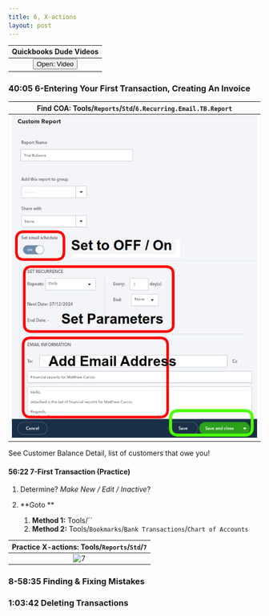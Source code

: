 ```yaml
---
title: 6, X-actions
layout: post
---
```



 <script> function openWindow()
 {window.open("https://www.youtube.com/watch?v=aoWghI3kvpc");}
 </script>

| Quickbooks Dude Videos |
|:-:|
| <button onclick="openWindow()">Open: Video</button>|


### 40:05 6-Entering Your First Transaction, Creating An Invoice  


|**Find COA**: Tools/`Reports`/`Std`/`6.Recurring.Email.TB.Report`|
|:--:|
|![6.Recurring.Email.TB.Report](/assets/images/6.Recurring.Email.TB.Report.png)|



See Customer Balance Detail, list of customers that owe you!


#### 56:22 7-First Transaction (Practice)



1. Determine?  *Make New / Edit / Inactive*?

2. **Goto ** 
   1. **Method 1:** Tools/``   
   2. **Method 2:** Tools/`Bookmarks`/`Bank Transactions`/`Chart of Accounts`   



|**Practice X-actions**: Tools/`Reports`/`Std`/`7`|
|:--:|
|![7](/assets/images/6.png)|



### 8-58:35 Finding & Fixing Mistakes



### 1:03:42 Deleting Transactions